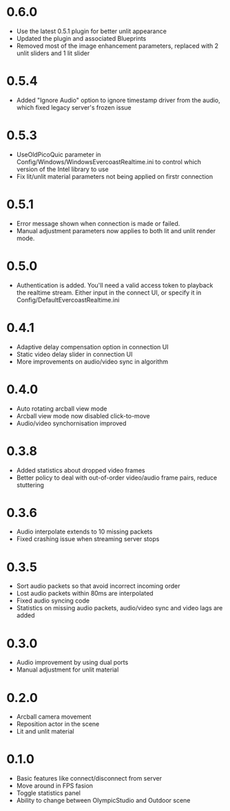 # 0.6.0
- Use the latest 0.5.1 plugin for better unlit appearance
- Updated the plugin and associated Blueprints
- Removed most of the image enhancement parameters, replaced with 2 unlit sliders and 1 lit slider

# 0.5.4
- Added "Ignore Audio" option to ignore timestamp driver from the audio, which fixed legacy server's frozen issue

# 0.5.3
- UseOldPicoQuic parameter in Config/Windows/WindowsEvercoastRealtime.ini to control which version of the Intel library to use
- Fix lit/unlit material parameters not being applied on firstr connection

# 0.5.1
- Error message shown when connection is made or failed.
- Manual adjustment parameters now applies to both lit and unlit render mode.

# 0.5.0
- Authentication is added. You'll need a valid access token to playback the realtime stream. Either input in the connect UI, or specify it in Config/DefaultEvercoastRealtime.ini

# 0.4.1
- Adaptive delay compensation option in connection UI
- Static video delay slider in connection UI
- More improvements on audio/video sync in algorithm

# 0.4.0
- Auto rotating arcball view mode
- Arcball view mode now disabled click-to-move
- Audio/video synchornisation improved

# 0.3.8
- Added statistics about dropped video frames
- Better policy to deal with out-of-order video/audio frame pairs, reduce stuttering

# 0.3.6
- Audio interpolate extends to 10 missing packets
- Fixed crashing issue when streaming server stops

# 0.3.5
- Sort audio packets so that avoid incorrect incoming order
- Lost audio packets within 80ms are interpolated
- Fixed audio syncing code
- Statistics on missing audio packets, audio/video sync and video lags are added

# 0.3.0
- Audio improvement by using dual ports
- Manual adjustment for unlit material

# 0.2.0
- Arcball camera movement
- Reposition actor in the scene
- Lit and unlit material

# 0.1.0
- Basic features like connect/disconnect from server
- Move around in FPS fasion
- Toggle statistics panel
- Ability to change between OlympicStudio and Outdoor scene
